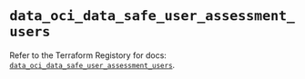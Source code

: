 # `data_oci_data_safe_user_assessment_users`

Refer to the Terraform Registory for docs: [`data_oci_data_safe_user_assessment_users`](https://registry.terraform.io/providers/oracle/oci/6.18.0/docs/data-sources/data_safe_user_assessment_users).
